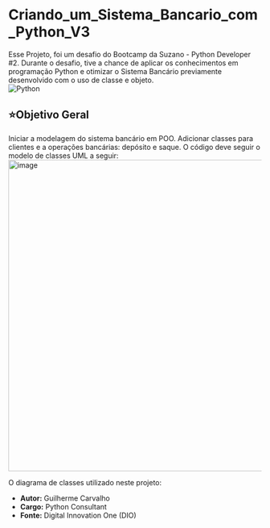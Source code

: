 # Criando_um_Sistema_Bancario_com_Python_V3
Esse Projeto, foi um desafio do Bootcamp da Suzano - Python Developer #2. Durante o desafio, tive a chance de aplicar os conhecimentos em programação Python e otimizar o Sistema Bancário previamente desenvolvido com o uso de classe e objeto.  
![Python](https://img.shields.io/badge/python-3670A0?style=for-the-badge&logo=python&logoColor=ffdd54)
## ⭐Objetivo Geral
Iniciar a modelagem do sistema bancário em POO. Adicionar classes para clientes e a operações bancárias: depósito e saque. O código deve seguir  o modelo de classes UML a seguir:
<img width="1036" height="618" alt="image" src="https://github.com/user-attachments/assets/79e28db4-30ca-4907-8ea6-4fb47ff1a599" />

O diagrama de classes utilizado neste projeto:
*   **Autor:** Guilherme Carvalho
*   **Cargo:** Python Consultant
*   **Fonte:** Digital Innovation One (DIO)
